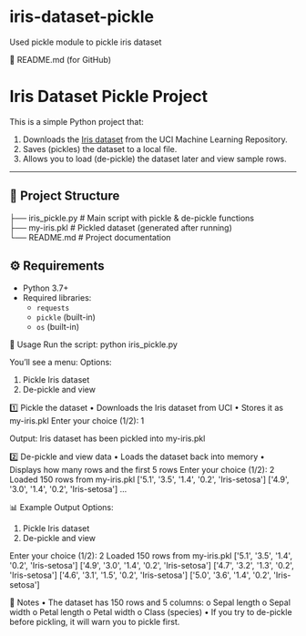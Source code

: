 # iris-dataset-pickle
Used pickle module to pickle iris dataset


📌 README.md (for GitHub)
# Iris Dataset Pickle Project
This is a simple Python project that:
1. Downloads the [Iris dataset](https://archive.ics.uci.edu/ml/machine-learning-databases/iris/iris.data) from the UCI Machine Learning Repository.
2. Saves (pickles) the dataset to a local file.
3. Allows you to load (de-pickle) the dataset later and view sample rows.

---

## 📂 Project Structure
├── iris_pickle.py # Main script with pickle & de-pickle functions <br>
├── my-iris.pkl # Pickled dataset (generated after running)<br>
└── README.md # Project documentation<br>

## ⚙️ Requirements

- Python 3.7+
- Required libraries:
  - `requests`
  - `pickle` (built-in)
  - `os` (built-in)




🚀 Usage
Run the script:
python iris_pickle.py

You’ll see a menu:
Options:
1. Pickle Iris dataset
2. De-pickle and view

1️⃣ Pickle the dataset
•	Downloads the Iris dataset from UCI
•	Stores it as my-iris.pkl
Enter your choice (1/2): 1

Output:
Iris dataset has been pickled into my-iris.pkl

2️⃣ De-pickle and view data
•	Loads the dataset back into memory
•	Displays how many rows and the first 5 rows
Enter your choice (1/2): 2
Loaded 150 rows from my-iris.pkl
['5.1', '3.5', '1.4', '0.2', 'Iris-setosa']
['4.9', '3.0', '1.4', '0.2', 'Iris-setosa']
...

📊 Example Output
Options:
1. Pickle Iris dataset
2. De-pickle and view

Enter your choice (1/2): 2
Loaded 150 rows from my-iris.pkl
['5.1', '3.5', '1.4', '0.2', 'Iris-setosa']
['4.9', '3.0', '1.4', '0.2', 'Iris-setosa']
['4.7', '3.2', '1.3', '0.2', 'Iris-setosa']
['4.6', '3.1', '1.5', '0.2', 'Iris-setosa']
['5.0', '3.6', '1.4', '0.2', 'Iris-setosa']

📝 Notes
•	The dataset has 150 rows and 5 columns:
o	Sepal length
o	Sepal width
o	Petal length
o	Petal width
o	Class (species)
•	If you try to de-pickle before pickling, it will warn you to pickle first.

